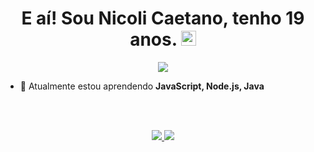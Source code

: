 <h1 align="center">
E aí! Sou Nicoli Caetano, tenho 19 anos.
<img src="https://raw.githubusercontent.com/gist/arunprakashpj/48aa20057048b46c6f9ba9d114a8b76f/raw/69a9d496f651091a509ea8d9913c4aef5c419afb/Hi.gif" width="24" height="24"/>
</h1>
<p align="center">
  
<img src="https://readme-typing-svg.demolab.com?font=Fira+Code&center=true&weight=500&size=25&duration=2000&pause=1000&color=FFFFFF&width=435&lines=Front-end+Developer+%3C3">
</p>

- 🌱 Atualmente estou aprendendo **JavaScript, Node.js, Java** 

<br><br>
                                          
<div align="center">
  <a href = "mailto:nicolictn@gmail.com"><img src="https://img.shields.io/badge/-Gmail-%23333?style=for-the-badge&logo=gmail&logoColor=white" target="_blank">   </a>
  <a href="https://linkedin.com/in/nicolicaetano" target="_blank"><img src="https://img.shields.io/badge/-LinkedIn-%230077B5?style=for-the-badge&logo=linkedin&logoColor=white" target="_blank"></a>
</div>     
<!--

